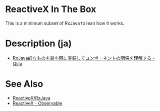 # ReactiveX In The Box

This is a minimum subset of RxJava to lean how it works.

# Description (ja)

* [RxJava的なものを最小限に実装してコンポーネントの関係を理解する - Qiita](http://qiita.com/gfx/items/9a122671756bce1228ac)

# See Also

* [ReactiveX/RxJava](https://github.com/ReactiveX/RxJava)
* [ReactiveX - Observable](http://reactivex.io/documentation/observable.html)
